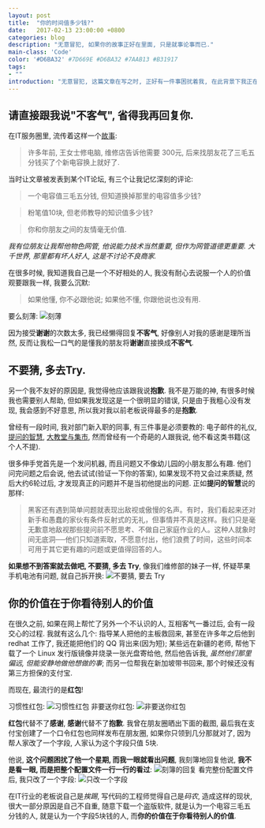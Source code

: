 ```yaml
---
layout: post
title:  "你的时间值多少钱?"
date:   2017-02-13 23:00:00 +0800
categories: blog
description: "无意冒犯, 如果你的故事正好在里面, 只是就事论事而已."
main-class: 'Code'
color: '#D6BA32' #7D669E #D6BA32 #7AAB13 #B31917
tags:
- ""
introduction: "无意冒犯, 这篇文章在写之时, 正好有一件事困扰着我, 在此背景下我正在考虑这些年来社区所有人所作的付出是否值得, 所以没有针对任何人的意思."
---
```


## 请直接跟我说"不客气", 省得我再回复你.

在IT服务圈里, 流传着这样一个[故事](http://china.cnr.cn/ygxw/201207/t20120714_510221316.shtml): 
> 许多年前, 王女士修电脑, 维修店告诉他需要 300元, 后来找朋友花了三毛五分钱买了个新电容换上就好了.

当时让文章被发表到某个IT论坛, 有三个让我记忆深刻的评论:
> 一个电容值三毛五分钱, 但知道换掉那里的电容值多少钱?

> 粉笔值10块, 但老师教导的知识值多少钱?

> 你和你朋友之间的友情毫无价值.

*我有位朋友让我帮他物色网管, 他说能力技术当然重要, 但作为网管道德更重要. 大千世界, 那里都有坏人好人, 这是不讨论不良商家.*

在很多时候, 我知道我自己是一个不好相处的人, 我没有耐心去说服一个人的价值观要跟我一样, 我要么沉默:
> 如果他懂, 你不必跟他说; 如果他不懂, 你跟他说也没有用.

要么刻薄:
![刻薄](/media/how_much_is_your_time_worth_1.jpg)

因为接受**谢谢**的次数太多, 我已经懒得回复**不客气**, 好像别人对我的感谢是理所当然, 反而让我松一口气的是懂我的朋友将**谢谢**直接换成**不客气**.

## 不要猜, 多去Try.

另一个我不友好的原因是, 我觉得他应该跟我说**抱歉**. 我不是万能的神, 有很多时候我也需要别人帮助, 但如果我发现这是一个很明显的错误, 只是由于我粗心没有发现, 我会感到不好意思, 所以我对我以前老板说得最多的是**抱歉**.

曾经有一段时间, 我对部门新入职的同事, 有三件事是必须要教的: 电子邮件的礼仪, [提问的智慧](https://wiki.otrs.org.cn/Powerfull), [大教堂与集市](http://www.oreilly.com.cn/index.php?func=book&isbn=978-7-111-45247-8), 然而曾经有一个奇葩的人跟我说, 他不看这类书籍(这个人不提).

很多伸手党首先是一个发问机器, 而且问题又不像幼儿园的小朋友那么有趣. 他们问完问题之后会说, 他去试试(验证一下你的答案), 如果发现不符又会过来质疑, 然后大约6轮过后, 才发现真正的问题并不是当初他提出的问题. 正如**提问的智慧**说的那样:
> 黑客还有遇到简单问题就表现出敌视或傲慢的名声。有时，我们看起来还对新手和愚蠢的家伙有条件反射式的无礼，但事情并不真是这样。我们只是毫无歉意地敌视那些提问前不愿思考、不做自己家庭作业的人。这种人就象时间无底洞──他们只知道索取，不愿意付出，他们浪费了时间，这些时间本可用于其它更有趣的问题或更值得回答的人。

**如果想不到答案就去做吧, 不要猜, 多去 Try**, 像我们维修部的妹子一样, 怀疑苹果手机电池有问题, 就自己拆开换:
![不要猜, 要去 Try](/media/how_much_is_your_time_worth_Jenny.jpg)

## 你的价值在于你看待别人的价值

在很久之前, 如果在网上帮忙了另外一个不认识的人, 互相客气一番过后, 会有一段交心的过程. 我就有这么几个: 指导某人把他的主板救回来, 甚至在许多年之后他到 redhat 工作了, 我还能把他们的 QQ 背出来(因为短); 某些远在新疆的老师, 帮他下载了一个 Linux 发行版镜像并烧录一张光盘寄给他, 然后他告诉我, *虽然他们那里偏远, 但能安静地做他想做的事*; 而另一位帮我在新加坡带书回来, 那个时候还没有第三方担保的支付宝.

而现在, 最流行的是**红包**!

习惯性红包:
![习惯性红包](/media/how_much_is_your_time_worth_2.jpg)
非要送你红包:
![非要送你红包](/media/how_much_is_your_time_worth_3.jpg)

**红包**代替不了**感谢**, **感谢**代替不了**抱歉**. 我曾在朋友圈晒出下面的截图, 最后我在支付宝创建了一个口令红包也同样发布在朋友圈, 如果你只领到几分那就对了, 因为帮人家改了一个字段, 人家认为这个字段只值 5块.

他说, **这个问题困扰了他一个星期, 而我一眼就看出问题**, 我刻簿地回复他说, **我不是看一眼, 而是把整个配置文件一行一行的看过**:
![刻簿的回复](/media/how_much_is_your_time_worth_4.jpg)
看完整份配置文件后, 我只改了一个字段:
![只改一个字段](/media/how_much_is_your_time_worth_5.jpg)

在IT行业的老板说自己是*挨踢*, 写代码的工程师觉得自己是*码农*, 造成这样的现状, 很大一部分原因是自己不自重, 随意下载一个盗版软件, 就是认为一个电容三毛五分钱的人, 就是认为一个字段5块钱的人, 而**你的价值在于你看待别人的价值**.


